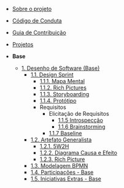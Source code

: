 <!-- docs/_sidebar.md -->

- [Sobre o projeto](/)
- [Código de Conduta](/CodigoConduta.md)
- [Guia de Contribuição](/GuiaContribuicao.md)
- [Projetos](/Projetos/Projetos.md)

- **Base**
  - [1. Desenho de Software (Base)](/Base/1.Base.md)
    - [1.1. Design Sprint](/Base/DesignSprint/1.1.DesignSprint.md)
      - [1.1.1. Mapa Mental](/Base/DesignSprint/MapaMental.md)
      - [1.1.2. Rich Pictures](/Base/DesignSprint/RichPictures.md)
      - [1.1.3. Storyboarding](/Base/DesignSprint/Storyboarding.md)
      - [1.1.4. Protótipo](/Base/DesignSprint/Prototipo.md)
      - Requisitos
        - Elicitação de Requisitos
          - [1.1.5 Introspecção](/Base/DesignSprint/Requisitos/Introspeccao.md)
          - [1.1.6 Brainstorming](/Base/DesignSprint/Requisitos/Brainstorming.md)
        - [1.1.7 Baseline](/Base/DesignSprint/Requisitos/Baseline.md)
    - [1.2. Artefato Generalista](/Base/ArtefatoGeneralista/1.2.ArtefatoGeneralista.md)
      - [1.2.1. 5W2H](/Base/ArtefatoGeneralista/5W2H.md)
      - [1.2.2. Diagrama Causa e Efeito](/Base/ArtefatoGeneralista/CausaEfeito.md)
      - [1.2.3. Rich Picture](/Base/ArtefatoGeneralista/RichPicture.md)
    - [1.3. Modelagem BPMN](/Base/ModelagemBPMN/1.3.ModelagemBPMN.md)
    - [1.4. Participações - Base](/Base/1.4.ParticipacoesBase.md)
    - [1.5. Iniciativas Extras - Base](/Base/1.5.IniciativasExtras.md)
